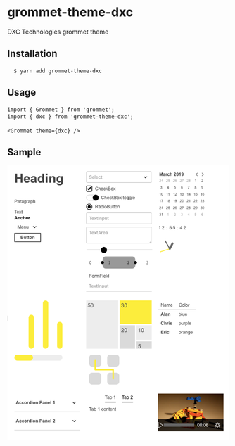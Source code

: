 # grommet-theme-dxc

DXC Technologies grommet theme

## Installation

```
  $ yarn add grommet-theme-dxc
```

## Usage

```
import { Grommet } from 'grommet';
import { dxc } from 'grommet-theme-dxc';

<Grommet theme={dxc} />
```

## Sample

![Sample](./sample.png)

